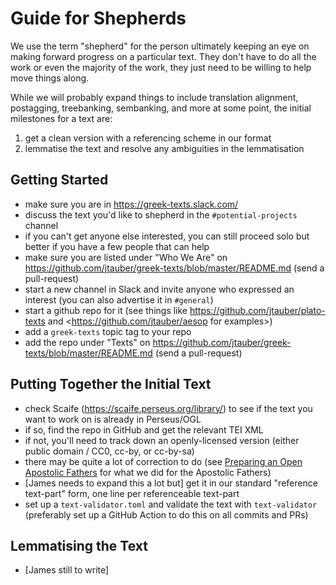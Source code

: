 # Guide for Shepherds

We use the term "shepherd" for the person ultimately keeping an eye on making forward progress on a particular text. They don't have to do all the work or even the majority of the work, they just need to be willing to help move things along.

While we will probably expand things to include translation alignment, postagging, treebanking, sembanking, and more at some point, the initial milestones for a text are:

1. get a clean version with a referencing scheme in our format
2. lemmatise the text and resolve any ambiguities in the lemmatisation

## Getting Started

* make sure you are in <https://greek-texts.slack.com/>
* discuss the text you'd like to shepherd in the `#potential-projects` channel
* if you can't get anyone else interested, you can still proceed solo but better if you have a few people that can help
* make sure you are listed under "Who We Are" on <https://github.com/jtauber/greek-texts/blob/master/README.md> (send a pull-request)
* start a new channel in Slack and invite anyone who expressed an interest (you can also advertise it in `#general`)
* start a github repo for it (see things like <https://github.com/jtauber/plato-texts> and <https://github.com/jtauber/aesop for examples>)
* add a `greek-texts` topic tag to your repo
* add the repo under "Texts" on https://github.com/jtauber/greek-texts/blob/master/README.md (send a pull-request)

## Putting Together the Initial Text

* check Scaife (https://scaife.perseus.org/library/) to see if the text you want to work on is already in Perseus/OGL
* if so, find the repo in GitHub and get the relevant TEI XML
* if not, you'll need to track down an openly-licensed version (either public domain / CC0, cc-by, or cc-by-sa)
* there may be quite a lot of correction to do (see [Preparing an Open Apostolic Fathers](https://jktauber.com/2018/11/01/preparing-open-apostolic-fathers/) for what we did for the Apostolic Fathers)
* [James needs to expand this a lot but] get it in our standard "reference text-part" form, one line per referenceable text-part
* set up a `text-validator.toml` and validate the text with `text-validator` (preferably set up a GitHub Action to do this on all commits and PRs)

## Lemmatising the Text

* [James still to write]
